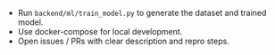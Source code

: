 
- Run `backend/ml/train_model.py` to generate the dataset and trained model.
- Use docker-compose for local development.
- Open issues / PRs with clear description and repro steps.
